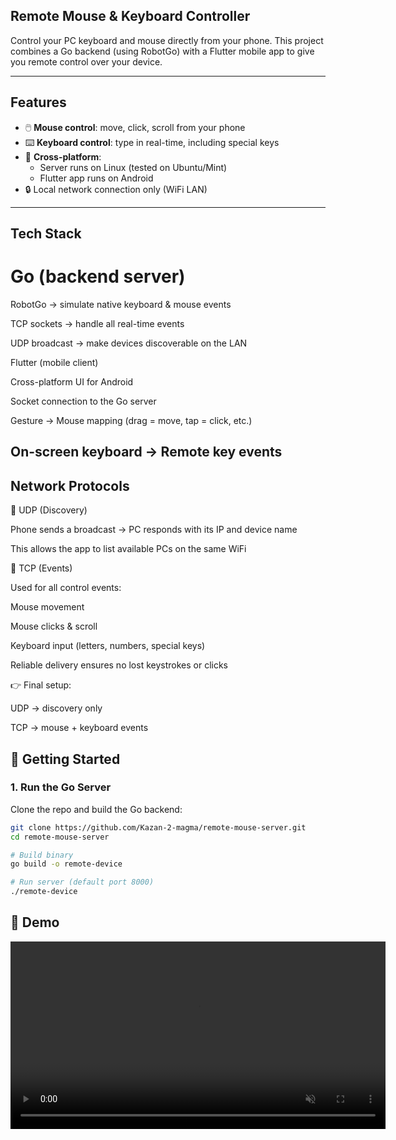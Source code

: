 ## Remote Mouse & Keyboard Controller

Control your PC keyboard and mouse directly from your phone.
This project combines a Go backend (using RobotGo) with a Flutter mobile app to give you remote control over your device.

---

##  Features
- 🖱️ **Mouse control**: move, click, scroll from your phone
- ⌨️ **Keyboard control**: type in real-time, including special keys
- 📡 **Cross-platform**:  
  - Server runs on Linux (tested on Ubuntu/Mint)  
  - Flutter app runs on Android
- 🔒 Local network connection only (WiFi LAN)

---

##  Tech Stack

# Go (backend server)

RobotGo → simulate native keyboard & mouse events

TCP sockets → handle all real-time events

UDP broadcast → make devices discoverable on the LAN

Flutter (mobile client)

Cross-platform UI for Android

Socket connection to the Go server

Gesture → Mouse mapping (drag = move, tap = click, etc.)

On-screen keyboard → Remote key events
---

## Network Protocols
🔹 UDP (Discovery)

Phone sends a broadcast → PC responds with its IP and device name

This allows the app to list available PCs on the same WiFi

🔹 TCP (Events)

Used for all control events:

Mouse movement

Mouse clicks & scroll

Keyboard input (letters, numbers, special keys)

Reliable delivery ensures no lost keystrokes or clicks

👉 Final setup:

UDP → discovery only

TCP → mouse + keyboard events

## 🚀 Getting Started

### 1. Run the Go Server
Clone the repo and build the Go backend:
```bash
git clone https://github.com/Kazan-2-magma/remote-mouse-server.git
cd remote-mouse-server

# Build binary
go build -o remote-device

# Run server (default port 8000)
./remote-device
```

## 🎥 Demo

<video src="demo.mp4" controls autoplay muted loop width="600">
  Your browser does not support the video tag.
</video>

